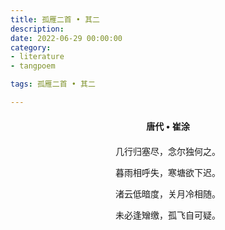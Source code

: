 ```yaml
---
title: 孤雁二首 • 其二
description:
date: 2022-06-29 00:00:00
category:
- literature
- tangpoem

tags: 孤雁二首 • 其二

---
```


<div id="poem-author">
唐代 • 崔涂
</div>
<div id="poem-body">
<p class="poem-paragraph">几行归塞尽，念尔独何之。</p>
<p class="poem-paragraph">暮雨相呼失，寒塘欲下迟。</p>
<p class="poem-paragraph">渚云低暗度，关月冷相随。</p>
<p class="poem-paragraph">未必逢矰缴，孤飞自可疑。</p>

</div>

<style>

#poem-author {
    width: 100%;
    text-align: center;
    margin: 20px 0;
    font-weight: bold;
}
#poem-body {
    width: 100%;
    text-align: center;
}
.poem-paragraph {
    font-family: "仿宋"
}

</style>